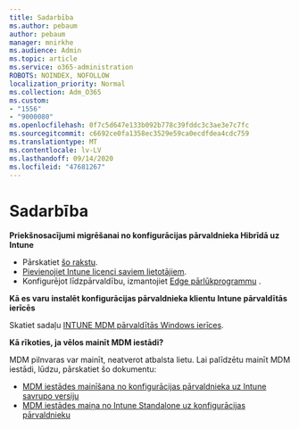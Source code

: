 ```yaml
---
title: Sadarbība
ms.author: pebaum
author: pebaum
manager: mnirkhe
ms.audience: Admin
ms.topic: article
ms.service: o365-administration
ROBOTS: NOINDEX, NOFOLLOW
localization_priority: Normal
ms.collection: Adm_O365
ms.custom:
- "1556"
- "9000080"
ms.openlocfilehash: 0f7c5d647e133b092b778c39fddc3c3ae3e7c7fc
ms.sourcegitcommit: c6692ce0fa1358ec3529e59ca0ecdfdea4cdc759
ms.translationtype: MT
ms.contentlocale: lv-LV
ms.lasthandoff: 09/14/2020
ms.locfileid: "47681267"
---
```

# <a name="co-management"></a>Sadarbība

**Priekšnosacījumi migrēšanai no konfigurācijas pārvaldnieka Hibrīdā uz Intune**

- Pārskatiet [šo rakstu](https://docs.microsoft.com/configmgr/mdm/deploy-use/migrate-hybridmdm-to-intunesa).
- [Pievienojiet Intune licenci saviem lietotājiem](https://docs.microsoft.com/intune/licenses-assign).
- Konfigurējot līdzpārvaldību, izmantojiet [Edge pārlūkprogrammu](https://www.microsoft.com/windows/microsoft-edge) .

**Kā es varu instalēt konfigurācijas pārvaldnieka klientu Intune pārvaldītās ierīcēs**

Skatiet sadaļu [INTUNE MDM pārvaldītās Windows ierīces](https://docs.microsoft.com/configmgr/core/clients/deploy/deploy-clients-to-windows-computers#bkmk_mdm).

**Kā rīkoties, ja vēlos mainīt MDM iestādi?**

MDM pilnvaras var mainīt, neatverot atbalsta lietu. Lai palīdzētu mainīt MDM iestādi, lūdzu, pārskatiet šo dokumentu:

- [MDM iestādes mainīšana no konfigurācijas pārvaldnieka uz Intune savrupo versiju](https://docs.microsoft.com/configmgr/mdm/deploy-use/migrate-change-mdm-authority)
- [MDM iestādes maiņa no Intune Standalone uz konfigurācijas pārvaldnieku](https://docs.microsoft.com/configmgr/mdm/deploy-use/change-mdm-authority)
